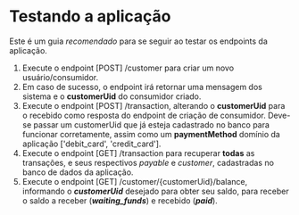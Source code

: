# Testando a aplicação
Este é um guia *recomendado* para se seguir ao testar os endpoints da aplicação.

1) Execute o endpoint [POST] /customer para criar um novo usuário/consumidor.
2) Em caso de sucesso, o endpoint irá retornar uma mensagem dos sistema e o **customerUid** do consumidor criado.
3) Execute o endpoint [POST] /transaction, alterando o **customerUid** para o recebido como resposta do endpoint de criação de consumidor. Deve-se passar um customerUid que já esteja cadastrado no banco para funcionar corretamente, assim como um **paymentMethod** domínio da aplicação ['debit_card', 'credit_card'].
4) Execute o endpoint [GET] /transaction para recuperar **todas** as transações, e seus respectivos *payable* e *customer*, cadastradas no banco de dados da aplicação.
5) Execute o endpoint [GET] /customer/{customerUid}/balance, informando o ***customerUid*** desejado para obter seu saldo, para receber o saldo a receber (***waiting_funds***) e recebido (***paid***).
